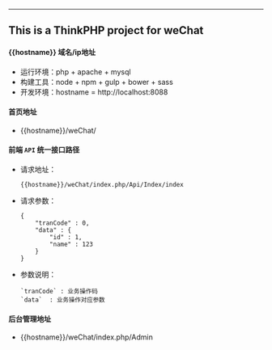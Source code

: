 ﻿---
This is a ThinkPHP project for weChat
---

#### {{hostname}} 域名/ip地址
*   运行环境：php + apache + mysql
*   构建工具：node + npm + gulp + bower + sass
*   开发环境：hostname = http://localhost:8088

#### 首页地址
*   {{hostname}}/weChat/

#### 前端 `API` 统一接口路径
*   请求地址：

        {{hostname}}/weChat/index.php/Api/Index/index

*   请求参数：

        {
            "tranCode" : 0,
            "data" : {
                "id" : 1,
                "name" : 123
            }
        }

*   参数说明：
  
        `tranCode` : 业务操作码
        `data`  : 业务操作对应参数


#### 后台管理地址
*   {{hostname}}/weChat/index.php/Admin
